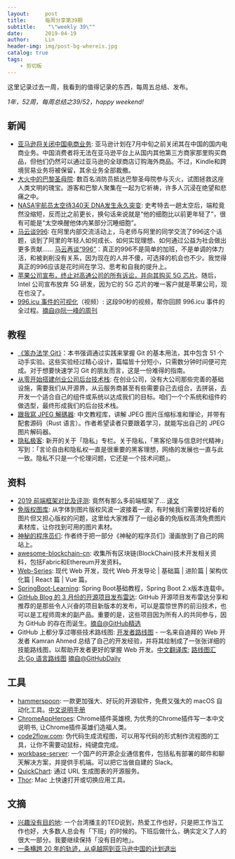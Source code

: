 ```yaml
---
layout:     post
title:      每周分享第39期
subtitle:    "\"weekly 39\""
date:       2019-04-19
author:     Lin
header-img: img/post-bg-whereis.jpg
catalog: true
tags:
    - 剪切板
---
```


这里记录过去一周，我看到的值得记录的东西，每周五总结、发布。

*1年，52周，每周总结之39/52，happy weekend!*

## 新闻

* [亚马逊将关闭中国电商业务](https://www.williamlong.info/archives/5678.html): 亚马逊计划在7月中旬之前关闭其在中国的国内电商业务。中国消费者将无法在亚马逊平台上从国内其他第三方商家那里购买商品，但他们仍然可以通过亚马逊的全球商店订购海外商品。不过，Kindle和跨境贸易业务将被保留，其余业务全部裁撤。
* [大火中的巴黎圣母院](https://cn.nytimes.com/slideshow/20190416/c16notre-dame-fire-photos-ss/?utm_source=tw-nytimeschinese&utm_medium=social&utm_campaign=cur#1): 数百名消防员抵达巴黎圣母院参与灭火，试图拯救这座人类文明的瑰宝。游客和巴黎人聚集在一起为它祈祷，许多人沉浸在绝望和悲痛之中。
* [NASA宇航员太空待340天 DNA发生永久突变](https://m.haiwainet.cn/ttc/3541083/2019/0415/content_31536768_1.html): 史考特去一趟太空后，端粒竟然没缩短，反而比之前更长，换句话来说就是“他的细胞比以前更年轻了”，很有可能是“太空唤醒他体内某部分沉睡细胞”。
* [马云谈996](https://mp.weixin.qq.com/s/oc0NugBjpsn1_mBtbib2Lg): 在阿里内部交流活动上，马老师与阿里的同学交流了996这个话题，谈到了阿里的年轻人如何成长、如何实现理想、如何通过公益为社会做出更多贡献…… [马云再谈“996”](https://www.cnbeta.com/articles/tech/837257.htm)：真正的996不是简单的加班，不是单调的体力活，和被剥削没有关系，因为现在的人并不傻，可选择的机会也不少。我觉得真正的996应该是花时间在学习、思考和自我的提升上。
* [苹果公司宣布，终止对高通公司的所有诉讼，并向其购买 5G 芯片](https://www.apple.com/newsroom/2019/04/qualcomm-and-apple-agree-to-drop-all-litigation/)。随后，Intel 公司宣布放弃 5G 研发，因为它的 5G 芯片的唯一客户就是苹果公司，现在也没了。
* [996.icu 事件的可视化](https://www.weibo.com/tv/v/Hp9hqmUGK)（视频）: 这段90秒的视频，帮你回顾 996.icu 事件的全过程。[摘自@阮一峰的周刊][ryf]

## 教程

* [《笨办法学 Git》](https://selfhostedserver.com/learngit)：本书强调通过实践来掌握 Git 的基本用法，其中包含 51 个动手实验。这些实验经过精心设计，篇幅皆十分短小，只需数分钟时间便可完成。对于想要快速学习 Git 的朋友而言，这是一份难得的指南。
* [从零开始搭建创业公司后台技术栈](http://www.phppan.com/2018/04/svr-stack/): 在创业公司，没有大公司那些完善的基础设施，需要我们从开源界，从云服务商甚至有些需要自己去组合，去拼装，去开发一个适合自己的组件或系统以达成我们的目标。咱们一个个系统和组件的做选型，最终形成我们的后台技术栈。
* [跟我寫 JPEG 解碼器](https://github.com/MROS/jpeg_tutorial): 中文教程库，讲解 JPEG 图片压缩标准和理论，并带有配套源码（Rust 语言）。作者希望读者只要跟着学习，就能写出自己的 JPEG 图片解码器。
* [隐私极客](https://dbarobin.com/2019/04/14/privacy-geek-prologue/): 新开的关于「隐私」专栏。关于隐私，「黑客伦理与信息时代精神」写到：「言论自由和隐私权一直是很重要的黑客理想，网络的发展也一直与此一致。隐私不只是一个伦理问题，它还是一个技术问题」。

## 资料

* [2019 前端框架对比及评测](https://medium.freecodecamp.org/a-realworld-comparison-of-front-end-frameworks-with-benchmarks-2019-update-4be0d3c78075): 竟然有那么多前端框架了... [译文](https://nextfe.com/frontend-frameworks-benchmark-2019/)
* [免版权图库](https://mp.weixin.qq.com/s/lPsR3-XCK-67gTtnrFq1pg): 从字体到图片版权风波一波接着一波，有时候我们需要找好看的图片但又担心版权的问题，这里给大家推荐了一组必备的免版权高清免费图片素材库，让你找到可用的图片素材。
* [神秘的程序员们](https://code2048.com/): 作者终于把一部分《神秘的程序员们》漫画放到了自己的网站上。
* [awesome-blockchain-cn](https://github.com/chaozh/awesome-blockchain-cn): 收集所有区块链(BlockChain)技术开发相关资料，包括Fabric和Ethereum开发资料。
* [Web-Series](https://github.com/wx-chevalier/Web-Series): 现代 Web 开发，现代 Web 开发导论 | 基础篇 | 进阶篇 | 架构优化篇 | React 篇 | Vue 篇。
* [SpringBoot-Learning](https://github.com/dyc87112/SpringBoot-Learning): Spring Boot基础教程，Spring Boot 2.x版本连载中。
* [GitHub Blog 的 3 月份的开源项目发布雷达](https://github.blog/2019-04-16-release-radar-march-2019/): GitHub 开源项目发布雷达分享和推荐的是那些令人兴奋的项目新版本的发布，可以是震惊世界的前沿技术，也可以是工程师周末的副产品。重要的是，这些项目因为所有人的共同参与，因为 GitHub 的存在而诞生。[摘自@GitHub精选][GitHub精选]
* GitHub 上都分享过哪些技术路线图: [开发者路线图](https://github.com/kamranahmedse/developer-roadmap) - 一名来自迪拜的 Web 开发者 Kamran Ahmed 总结了自己的开发经验，并将其绘制成了一张张详细的技能路线图，以帮助开发者更好的掌握 Web 开发。[中文翻译库](https://github.com/goodjack/developer-roadmap-chinese); [路线图汇总](https://github.com/orsanawwad/awesome-roadmaps);[Go 语言路线图](https://github.com/Alikhll/golang-developer-roadmap) [摘自@GitHubDaily][GitHubDaily]

## 工具

* [hammerspoon](https://github.com/Hammerspoon/hammerspoon): 一款更加强大、好玩的开源软件，免费又强大的 macOS 自动化工具。[中文说明手册](https://sspai.com/post/53992)
* [ChromeAppHeroes](https://github.com/zhaoolee/ChromeAppHeroes): Chrome插件英雄榜, 为优秀的Chrome插件写一本中文说明书, 让Chrome插件英雄们造福人类。
* [code2flow.com](https://code2flow.com/): 伪代码生成流程图，可以用写代码的形式制作流程图的工具，让你不需要动鼠标，纯键盘完成。
* [workbase-server](https://github.com/wanglian/workbase-server): 一个国产的开源企业通信套件，包括私有部署的邮件和聊天解决方案，并提供手机端。可以把它当做自建的 Slack。
* [QuickChart](https://quickchart.io/): 通过 URL 生成图表的开源服务。
* [Thor](https://github.com/gbammc/Thor): Mac 上快速打开或切换应用工具。

## 文摘

* [兴趣没有目的地](https://www.youtube.com/watch?v=CJd1Qiz8QDQ&feature=youtu.be): 一个台湾播主的TED说到，热爱工作也好，只是把工作当工作也好，大多数人总会有「下班」的时候的。下班后做什么，确实定义了人的很大一部分。我要继续保持「没有目的地」。
* [一条横跨 20 年的轨迹，从卓越网到亚马逊中国的计划退出](http://www.qdaily.com/articles/61440.html)


[ryf]:[http://www.ruanyifeng.com/blog/2019/04/weekly-issue-52.html]
[GitHub精选]:[https://mp.weixin.qq.com/s/IGfHgrWraM2LfEWI1kb2yQ]
[GitHubDaily]:[https://mp.weixin.qq.com/s/PtH4hfrwA3eHdLTt5jySfQ]

